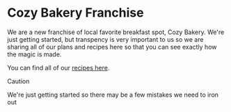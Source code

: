 # Cozy Bakery Franchise

We are a new franchise of local favorite breakfast spot, Cozy Bakery. We're just getting started, but transpency is very important to us so we are sharing all of our plans and recipes here so that you can see exactly how the magic is made.

You can find all of our [recipes here](recipes/).

> [!CAUTION]
> We're just getting started so there may be a few mistakes we need to iron out
